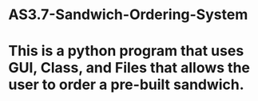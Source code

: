 # AS3.7-Sandwich-Ordering-System
# This is a python program that uses GUI, Class, and Files that allows the user to order a pre-built sandwich.
